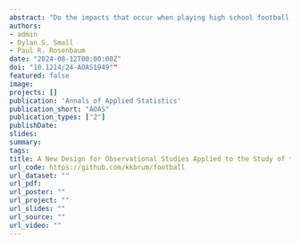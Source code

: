 ```yaml
---
abstract: "Do the impacts that occur when playing high school football have concussive effects that accelerate cognitive decline late in life?  We examine this possibility using newly available cognitive data describing people in 2020 who graduated high school in 1957.  Someone who was 18 in 1957 would be 81 in 2020.  For this comparison, we develop a new design for an observational study, called a triples design, and discuss its advantages and construction.  A triples design consists of M blocks of size 3, where a block contains either one treated individual and two controls, or two treated individuals and one control.  A triples design is the simplest design that uses weights, with just two weights.  The 'entire number' is (1-e(x))/e(x) where e(x) is the propensity score at covariate x; so, it is the ratio of controls-to-treated expected at x.  Unlike a matched pairs design, which can remove the bias from observed covariates when the 'entire number' exceeds 1, the triples design can succeed when the entire number exceeds 1/2, reflecting the possibility of matching two treated individuals to the same control.  Like full matching, a triples design can match more people than can matched pairs, yet have smaller within-block covariate distances.  Unlike full matching, there are no matched pairs.  Like matching with multiple controls, a triples design will have a larger design sensitivity than a design which includes matched pairs, under simple models for continuous outcomes; that is, in favorable situations, the design is expected to report greater insensitivity to unmeasured biases.  Because there are just two weights, it is easy to construct weighted graphics for exploratory displays from triples designs.  A heuristic algorithm containing network optimization constructs the design."
authors:
- admin
- Dylan S. Small
- Paul R. Rosenbaum
date: "2024-08-12T00:00:00Z"
doi: "10.1214/24-AOAS1949""
featured: false
image:
projects: []
publication: 'Annals of Applied Statistics'
publication_short: "AOAS"
publication_types: ["2"]
publishDate: 
slides: 
summary: 
tags:
title: A New Design for Observational Studies Applied to the Study of the Effects of High School Football on Cognition Late in Life
url_code: https://github.com/kkbrum/football
url_dataset: ""
url_pdf: 
url_poster: ""
url_project: ""
url_slides: ""
url_source: ""
url_video: ""
---
```



